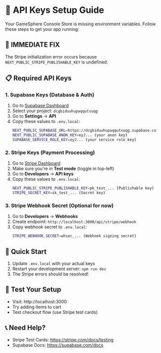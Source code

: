 # 🔑 API Keys Setup Guide

Your GameSphere Console Store is missing environment variables. Follow these steps to get your app running:

## 🚨 **IMMEDIATE FIX**
The Stripe initialization error occurs because `NEXT_PUBLIC_STRIPE_PUBLISHABLE_KEY` is undefined.

## 📋 **Required API Keys**

### 1. **Supabase Keys** (Database & Auth)
1. Go to [Supabase Dashboard](https://supabase.com/dashboard)
2. Select your project: `dcgbiduuhupaqqutxuqg`
3. Go to **Settings** → **API**
4. Copy these values to `.env.local`:
   ```bash
   NEXT_PUBLIC_SUPABASE_URL=https://dcgbiduuhupaqqutxuqg.supabase.co
   NEXT_PUBLIC_SUPABASE_ANON_KEY=eyJ... (your anon key)
   SUPABASE_SERVICE_ROLE_KEY=eyJ... (your service role key)
   ```

### 2. **Stripe Keys** (Payment Processing)
1. Go to [Stripe Dashboard](https://dashboard.stripe.com)
2. Make sure you're in **Test mode** (toggle in top-left)
3. Go to **Developers** → **API keys**
4. Copy these values to `.env.local`:
   ```bash
   NEXT_PUBLIC_STRIPE_PUBLISHABLE_KEY=pk_test_... (Publishable key)
   STRIPE_SECRET_KEY=sk_test_... (Secret key)
   ```

### 3. **Stripe Webhook Secret** (Optional for now)
1. Go to **Developers** → **Webhooks**
2. Create endpoint: `http://localhost:3000/api/stripe/webhook`
3. Copy webhook secret to `.env.local`:
   ```bash
   STRIPE_WEBHOOK_SECRET=whsec_... (Webhook signing secret)
   ```

## 🚀 **Quick Start**
1. Update `.env.local` with your actual keys
2. Restart your development server: `npm run dev`
3. The Stripe errors should be resolved!

## 🔧 **Test Your Setup**
- Visit: http://localhost:3000
- Try adding items to cart
- Test checkout flow (use Stripe test cards)

## 📞 **Need Help?**
- Stripe Test Cards: https://stripe.com/docs/testing
- Supabase Docs: https://supabase.com/docs
